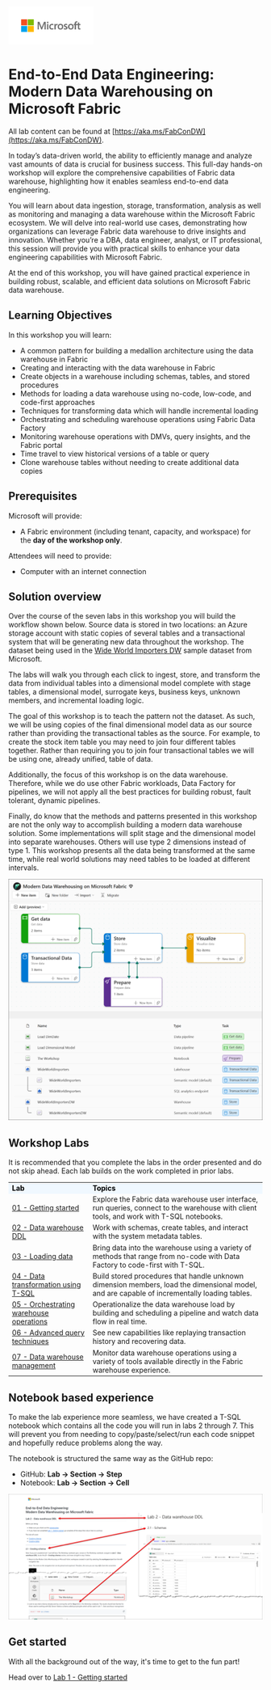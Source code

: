 <img src = "assets/images/microsoft-logo.png" height = 75/>

# End-to-End Data Engineering: <br> Modern Data Warehousing on Microsoft Fabric

All lab content can be found at [https://aka.ms/FabConDW](https://aka.ms/FabConDW).

In today’s data-driven world, the ability to efficiently manage and analyze vast amounts of data is crucial for business success. This full-day hands-on workshop will explore the comprehensive capabilities of Fabric data warehouse, highlighting how it enables seamless end-to-end data engineering. 

You will learn about data ingestion, storage, transformation, analysis as well as monitoring and managing a data warehouse within the Microsoft Fabric ecosystem. We will delve into real-world use cases, demonstrating how organizations can leverage Fabric data warehouse to drive insights and innovation. Whether you’re a DBA, data engineer, analyst, or IT professional, this session will provide you with practical skills to enhance your data engineering capabilities with Microsoft Fabric. 

At the end of this workshop, you will have gained practical experience in building robust, scalable, and efficient data solutions on Microsoft Fabric data warehouse. 

## Learning Objectives

In this workshop you will learn:

- A common pattern for building a medallion architecture using the data warehouse in Fabric
- Creating and interacting with the data warehouse in Fabric
- Create objects in a warehouse including schemas, tables, and stored procedures
- Methods for loading a data warehouse using no-code, low-code, and code-first approaches
- Techniques for transforming data which will handle incremental loading
- Orchestrating and scheduling warehouse operations using Fabric Data Factory
- Monitoring warehouse operations with DMVs, query insights, and the Fabric portal
- Time travel to view historical versions of a table or query
- Clone warehouse tables without needing to create additional data copies

## Prerequisites

Microsoft will provide:
- A Fabric environment (including tenant, capacity, and workspace) for the **day of the workshop only**. 

Attendees will need to provide:
- Computer with an internet connection

## Solution overview

Over the course of the seven labs in this workshop you will build the workflow shown below. Source data is stored in two locations: an Azure storage account with static copies of several tables and a transactional system that will be generating new data throughout the workshop. The dataset being used in the [Wide World Importers DW](https://learn.microsoft.com/en-us/sql/samples/wide-world-importers-dw-install-configure?view=sql-server-ver16&tabs=sql-server) sample dataset from Microsoft. 

The labs will walk you through each click to ingest, store, and transform the data from individual tables into a dimensional model complete with stage tables, a dimensional model, surrogate keys, business keys, unknown members, and incremental loading logic. 

The goal of this workshop is to teach the pattern not the dataset. As such, we will be using copies of the final dimensional model data as our source rather than providing the transactional tables as the source. For example, to create the stock item table you may need to join four different tables together. Rather than requiring you to join four transactional tables we will be using one, already unified, table of data. 

Additionally, the focus of this workshop is on the data warehouse. Therefore, while we do use other Fabric workloads, Data Factory for pipelines, we will not apply all the best practices for building robust, fault tolerant, dynamic pipelines. 

Finally, do know that the methods and patterns presented in this workshop are not the only way to accomplish building a modern data warehouse solution. Some implementations will split stage and the dimensional model into separate warehouses. Others will use type 2 dimensions instead of type 1. This workshop presents all the data being transformed at the same time, while real world solutions may need tables to be loaded at different intervals. 

<img src = "./assets/images/readme_task_flow.png"/>

## Workshop Labs

It is recommended that you complete the labs in the order presented and do not skip ahead. Each lab builds on the work completed in prior labs. 

<table style="tr:nth-child(even) {background-color: #f2f2f2;}; text-align: left; display: table; border-collapse: collapse; border-spacing: 5px; border-color: gray;">
    <tr>
        <td style="background-color: AliceBlue; color: black;"><b>Lab</b></td>
        <td style="background-color: AliceBlue; color: black;"><b>Topics</b></td>
    </tr>
    <tr>
        <td><a href="labs/01 - Getting started.md" >01 - Getting started</a></td>
        <td>Explore the Fabric data warehouse user interface, run queries, connect to the warehouse with client tools, and work with T-SQL notebooks.</td>
    </tr>
    <tr>
        <td><a href="labs/02 - Data warehouse DDL.md" >02 - Data warehouse DDL</a></td>
        <td>Work with schemas, create tables, and interact with the system metadata tables.</td>
    </tr>
    <tr>
        <td><a href="labs/03 - Loading data.md" >03 - Loading data</a></td>
        <td>Bring data into the warehouse using a variety of methods that range from no-code with Data Factory to code-first with T-SQL.</td>
    </tr>
    <tr>
        <td><a href="labs/04 - Data transformation using T-SQL.md" >04 - Data transformation using T-SQL</a></td>
        <td>Build stored procedures that handle unknown dimension members, load the dimensional model, and are capable of incrementally loading tables.</td>
    </tr>
    <tr>
        <td><a href="labs/05 - Orchestrating warehouse operations.md" >05 - Orchestrating warehouse operations</a></td>
        <td>Operationalize the data warehouse load by building and scheduling a pipeline and watch data flow in real time.</td>
    </tr>
    <tr>
        <td><a href="labs/06 - Advanced query techniques.md" >06 - Advanced query techniques</a></td>
        <td>See new capabilities like replaying transaction history and recovering data.</td>
    </tr>
    <tr>
        <td><a href="labs/07 - Data warehouse management.md" >07 - Data warehouse management</a></td>
        <td>Monitor data warehouse operations using a variety of tools available directly in the Fabric warehouse experience.</td>
    </tr>
</table>

## Notebook based experience

To make the lab experience more seamless, we have created a T-SQL notebook which contains all the code you will run in labs 2 through 7. This will prevent you from needing to copy/paste/select/run each code snippet and hopefully reduce problems along the way.

The notebook is structured the same way as the GitHub repo:

- GitHub: **Lab -> Section -> Step**
- Notebook: **Lab -> Section -> Cell**

<img src = "./assets/images/readme_notebook_mapping.png"/>

## Get started

With all the background out of the way, it's time to get to the fun part!

Head over to [Lab 1 - Getting started](<labs/01 - Getting started.md>)
